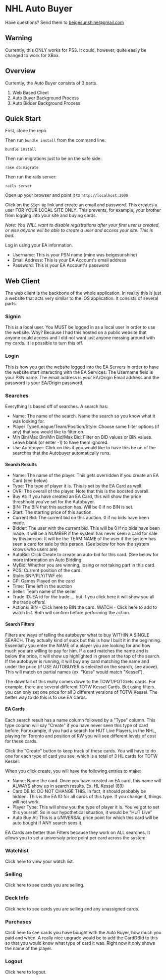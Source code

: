 # NHL Auto Buyer

Have questions? Send them to beigesunshine@gmail.com

## Warning

Currently, this ONLY works for PS3. It could, however, quite easily be changed to work for XBox.

## Overview

Currently, the Auto Buyer consists of 3 parts. 

1. Web Based Client
2. Auto Buyer Background Process
3. Auto Bidder Background Process

## Quick Start

First, clone the repo.

Then run `bundle install` from the command line:

    bundle install

Then run migrations just to be on the safe side:

    rake db:migrate

Then run the rails server:

    rails server

Open up your browser and point it to `http://localhost:3000`

Click on the `Sign Up` link and create an email and password. This creates a user FOR YOUR LOCAL SITE ONLY. This prevents, for example, your brother from logging into your site and buying cards.

_Note: You WILL want to disable registrations after your first user is created, or else anyone will be able to create a user and access your site. This is bad._

Log in using your EA information.

* Username: This is your PSN name (mine was beigesunshine)
* Email Address: This is your EA Account's email address
* Password: This is your EA Account's password


## Web Client

The web client is the backbone of the whole application. In reality this is just a website that acts very similar to the iOS application. It consists of several parts.

### Signin

This is a local user. You MUST be logged in as a local user in order to use the website. Why? Because I had this hosted on a public website that anyone could access and I did not want just anyone messing around with my cards. It is possible to turn this off.

### Login

This is how you get the website logged into the EA Servers in order to have the website start interacting with the EA Services. The Username field is your PSN name. The email address is your EA/Origin Email address and the password is your EA/Origin password.

### Searches

Everything is based off of searches. A search has:

* Name: The name of the search. Name the search so you know what it was looking for.
* Player Type/League/Team/Position/Style: Choose some filter options (if any) that you would like to filter on.
* Min Bin/Max Bin/Min Bid/Max Bid: Filter on BID values or BIN values. Leave blank (or enter -1) to have them ignored.
* Use Autobuyer: Click on this if you would like to have this be on of the searches that the Autobuyer automatically runs.

#### Search Results

* Name: The name of the player. This gets overridden if you create an EA Card (see below)
* Type: The type of player it is. This is set by the EA Card as well.
* OVR: The overall of the player. Note that this is the boosted overall.
* Buy At: If you have created an EA Card, this will show the price threshhold you've set for the Autobuyer.
* BIN: The BIN that this auction has. Will be 0 if no BIN is set.
* Start: The starting price of this auction.
* Current Bid: The current bid on this auction. 0 if no bids have been made.
* Bidder: The user with the current bid. This will be 0 if no bids have been made. It will be a NUMBER if the system has never seen a card for sale by this person. It will be the TEAM NAME of the user if the system has seen a card for sale by this person. (See below for how the system knows who users are)
* AutoBid: Click Create to create an auto-bid for this card. (See below for more information on Auto Bidding
* MyBid: Whether you are winning, losing or not taking part in this card.
* POS: Current position of the card.
* Style: SNP/PLY/TWF etc
* GP: Games Played on the card
* Time: Time left in the auction
* Seller: Team name of the seller
* Trade ID: EA id for the trade.... but if you click here it will show you all the trade offers!
* Actions: BIN - Click here to BIN the card. WATCH - Click here to add to watch list. Both will confirm before performing the action.

#### Search Filters

Filters are ways of telling the autobuyer what to buy WITHIN A SINGLE SEARCH. They actually kind of suck but this is how I built it in the beginning. Essentially you enter the NAME of a player you are looking for and how much you are willing to pay for him. If a card matches the name and is below the price, it will show up highlighted in green at the top of the search. If the autobuyer is running, it will buy any card matching the name and under the price (if USE AUTOBUYER is selected on the search, see above). This will match on partial names (ex. "Kess" would match "Kessel").

The downfall of this really comes down to the TOWT/POTG/etc cards. For example, there are several different TOTW Kessel Cards. But using filters, you can only set one price for all 3 different versions of TOTW Kessel. The better way to do this is to use EA Cards.

#### EA Cards

Each search result has a name column followed by a "Type" column. This type column will say "Create" if you have never seen this type of card before. For example, if you had a search for HUT Live Players, in the NHL, playing for Toronto and position of RW you will see different levels of cost for these cards.

Click the "Create" button to keep track of these cards. You will have to do one for each type of card you see, which is a total of 3 HL cards for TOTW Kessel. 

When you click create, you will have the following entries to make:

* Name: Name the card. Once you have created an EA card, this name will ALWAYS show up in search results. Ex. HL Kessel (89)
* Card DB Id: DO NOT CHANGE THIS. In fact, it should probably be hidden. This is the EA ID for all cards of this type. If you change it, things will not work.
* Player Type: This will show you the type of player it is. You've got to set this yourself. So in our hypothetical situation, it would be "HUT Live"
* Auto Buy At: This is a _UNIVERSAL_ price point for which this card will be auto bought if ANY search sees it.

EA Cards are better than Filters because they work on ALL searches. It allows you to set a universaly price point per card across the system.

### Watchlist

Click here to view your watch list.

### Selling

Click here to see cards you are selling.

### Deck Info

Click here to see cards you are selling and any unassigned cards.

### Purchases

Click here to see cards you have bought with the Auto Buyer, how much you paid and when. A really nice upgrade would be to add the CardDBId to this so that you would know what type of card it was. Right now it only shows the name of the player.

### Logout

Click here to logout.




